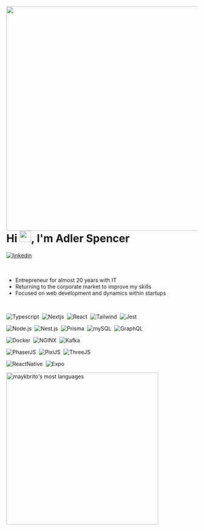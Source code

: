 <img align="right" height="590em" src="https://raw.githubusercontent.com/gist/adlerweb3/125ea69fd9760ad5d5c9785f308344da/raw/0cd9df1e13105622b2d0b02f6a9b347cd60fe50f/githubCard.svg"/>
<h1 align="left">Hi <img src="https://raw.githubusercontent.com/kaueMarques/kaueMarques/master/hi.gif" height="30px">, I'm Adler Spencer</h1>
<!-- <p align="left"> <img src="https://komarev.com/ghpvc/?username=adlerweb3&color=55A5D5" alt="Profile views" /> </p> -->
<a href="https://www.linkedin.com/in/adlerspencer" target="_blank">
  <img align="center" src="https://img.shields.io/badge/-AdlerSpencer-05122A?style=flat&logo=linkedin" alt="linkedin"/>
</a>
<br><br><br>

- Entrepreneur for almost 20 years with IT
- Returning to the corporate market
  to improve my skills
- Focused on web development and dynamics
  within startups

<!-- - 🔭 I’m currently working at [Rocketseat](https://github.com/Rocketseat)

- ▶️ I (not) regularly post videos on [youtube.com/maykbrito](https://youtube.com/maykbrito)

- 💬 Ask me about **JavaScript, HTML, CSS, SQL, Node.JS**

- ⚡ Fun fact **Oneye 😜**

- 👨‍💻 More at [maykbrito.dev](https://maykbrito.dev) -->

<br>

<!-- ## 🛠 &nbsp;Tech Stack -->

![Typescript](https://img.shields.io/badge/-Typescript-05122A?style=flat&logo=typescript)&nbsp;
![Nextjs](https://img.shields.io/badge/-Next.13-05122A?style=flat&logo=next.js)&nbsp;
![React](https://img.shields.io/badge/-React-05122A?style=flat&logo=react)&nbsp;
![Tailwind](https://img.shields.io/badge/-Tailwind-05122A?style=flat&logo=tailwindcss)&nbsp;
![Jest](https://img.shields.io/badge/-Jest-05122A?style=flat&logo=jest)&nbsp;
<!-- 
![JavaScript](https://img.shields.io/badge/-JavaScript-05122A?style=flat&logo=javascript)&nbsp;
![HTML](https://img.shields.io/badge/-HTML-05122A?style=flat&logo=HTML5)&nbsp;
![CSS](https://img.shields.io/badge/-CSS-05122A?style=flat&logo=CSS3&logoColor=1572B6)&nbsp;
 -->
 
![Node.js](https://img.shields.io/badge/-Node.js-05122A?style=flat&logo=node.js)&nbsp;
![Nest.js](https://img.shields.io/badge/-Nest.js-05122A?style=flat&logo=nestjs&logoColor=e0234e)&nbsp;
![Prisma](https://img.shields.io/badge/-Prisma-05122A?style=flat&logo=prisma)&nbsp;
![mySQL](https://img.shields.io/badge/-mySQL-05122A?style=flat&logo=mysql)&nbsp;
![GraphQL](https://img.shields.io/badge/-GraphQL-05122A?style=flat&logo=graphql)&nbsp;

![Docker](https://img.shields.io/badge/-Docker-05122A?style=flat&logo=docker)&nbsp;
![NGINX](https://img.shields.io/badge/-NGINX-05122A?style=flat&logo=nginx&logoColor=009900)&nbsp;
![Kafka](https://img.shields.io/badge/-Kafka-05122A?style=flat&logo=apachekafka)&nbsp;

![PhaserJS](https://img.shields.io/badge/-Phaser-05122A?style=flat&logo=HTML5&logoColor=95608e)&nbsp;
![PixiJS](https://img.shields.io/badge/-PixiJS-05122A?style=flat&logo=HTML5&logoColor=e81f63)&nbsp;
![ThreeJS](https://img.shields.io/badge/-ThreeJS-05122A?style=flat&logo=three.js)&nbsp;

![ReactNative](https://img.shields.io/badge/-Native-05122A?style=flat&logo=react)&nbsp;
![Expo](https://img.shields.io/badge/-Expo-05122A?style=flat&logo=expo)&nbsp;

<!-- ![GitHub](https://img.shields.io/badge/-GitHub-05122A?style=flat&logo=github)&nbsp; -->
<!-- ![Visual Studio Code](https://img.shields.io/badge/-Visual%20Studio%20Code-05122A?style=flat&logo=visual-studio-code&logoColor=007ACC)&nbsp; -->

<!-- <br> -->

<!-- ## ⚙️ &nbsp;GitHub Analytics -->

<p align="left">
<!-- <img width="480em" src="https://github-readme-stats.vercel.app/api?username=adlerweb3&show_icons=true&theme=vision-friendly-dark" alt="adlerweb3's stats"/> -->
<img width="400em" src="https://github-readme-stats.vercel.app/api/top-langs/?username=adlerweb3&layout=compact&theme=vision-friendly-dark" alt="maykbrito's most languages"/>
</p>
<br><br>

<!-- ## Contact -->

<!-- <p align="left" style="background:yellow"> -->
<!-- <p align="left"> -->
<!-- <a href="https://codepen.io/maykbrito" target="_blank">
  <img align="center" src="https://img.shields.io/badge/-maykbrito-05122A?style=flat&logo=codepen" alt="codepen"/>
</a> -->
<!-- <a href="https://twitter.com/maykbrito" target="_blank">
  <img align="center" src="https://img.shields.io/badge/-maykbrito-05122A?style=flat&logo=twitter" alt="twitter"/>
</a> -->
<!-- <a href="https://www.linkedin.com/in/adlerspencer" target="_blank">
  <img align="center" src="https://img.shields.io/badge/-AdlerSpencer-05122A?style=flat&logo=linkedin" alt="linkedin"/>
</a> -->
<!-- <a href="https://instagram.com/maykbrito" target="_blank">
 <img align="center" src="https://img.shields.io/badge/-maykbrito-05122A?style=flat&logo=instagram" alt="instagram"/>
</a> -->
<!-- <a href="https://youtube.com/maykbrito" target="_blank">
 <img align="center" src="https://img.shields.io/badge/-maykbrito-05122A?style=flat&logo=youtube" alt="youtube"/>
</a> -->
<!-- </p> -->

<!--

<img width="490em" src="https://github-readme-twitter-gazf.vercel.app/api?id=maykbrito&layout=wide&show_reply=off&show_retweet=off" />


**maykbrito/maykbrito** is a ✨ _special_ ✨ repository because its `README.md` (this file) appears on your GitHub profile.

Here are some ideas to get you started:

- 🔭 I’m currently working on ...
- 🌱 I’m currently learning ...
- 👯 I’m looking to collaborate on ...
- 🤔 I’m looking for help with ...
- 💬 Ask me about ...
- 📫 How to reach me: ...
- 😄 Pronouns: ...
- ⚡ Fun fact: ...
-->
